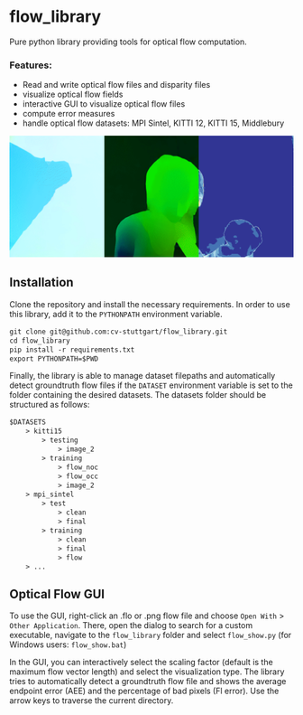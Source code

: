 # flow_library
Pure python library providing tools for optical flow computation.

### Features:
* Read and write optical flow files and disparity files
* visualize optical flow fields
* interactive GUI to visualize optical flow files
* compute error measures
* handle optical flow datasets: MPI Sintel, KITTI 12, KITTI 15, Middlebury

![flow visualization](docs/flow_plot.gif)

## Installation
Clone the repository and install the necessary requirements.
In order to use this library, add it to the `PYTHONPATH` environment variable.

```console
git clone git@github.com:cv-stuttgart/flow_library.git
cd flow_library
pip install -r requirements.txt
export PYTHONPATH=$PWD
```

Finally, the library is able to manage dataset filepaths and automatically detect groundtruth flow files if the `DATASET` environment variable is set to the folder containing the desired datasets.
The datasets folder should be structured as follows:
```
$DATASETS
    > kitti15
        > testing
            > image_2
        > training
            > flow_noc
            > flow_occ
            > image_2
    > mpi_sintel
        > test
            > clean
            > final
        > training
            > clean
            > final
            > flow
    > ...
```

## Optical Flow GUI
To use the GUI, right-click an .flo or .png flow file and choose `Open With` > `Other Application`.
There, open the dialog to search for a custom executable, navigate to the `flow_library` folder and select `flow_show.py` (for Windows users: `flow_show.bat`)

In the GUI, you can interactively select the scaling factor (default is the maximum flow vector length) and select the visualization type.
The library tries to automatically detect a groundtruth flow file and shows the average endpoint error (AEE) and the percentage of bad pixels (Fl error).
Use the arrow keys to traverse the current directory.
